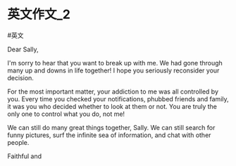 # 英文作文_2
#英文 

Dear Sally,

I'm sorry to hear that you want to break up with me. We had gone through many up and downs in life together! I hope you seriously reconsider your decision.

For the most important matter, your addiction to me was all controlled by you. Every time you checked your notifications, phubbed friends and family, it was you who decided whether to look at them or not. You are truly the only one to control what you do, not me!

We can still do many great things together, Sally. We can still search for funny pictures, surf the infinite sea of information, and chat with other people.

Faithful and
